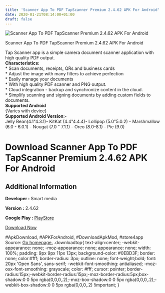 ```yaml
---
title: 'Scanner App To PDF TapScanner Premium 2.4.62 APK For Android'
date: 2020-01-21T08:14:00+01:00
draft: false
---
```


![Scanner App To PDF TapScanner Premium 2.4.62 APK For Android](https://i0.wp.com/apkhome.net/wp-content/uploads/2020/01/Scanner-App-To-PDF-TapScanner-Premium-2.4.62.png "Scanner App To PDF TapScanner Premium 2.4.62 APK For Android")

  

Scanner App To PDF TapScanner Premium 2.4.62 APK For Android

Tap Scanner app is a simple camera document scanner application with high quality PDF output.  
**Characteristics:**  
\* Scan documents, receipts, QRs and business cards  
\* Adjust the image with many filters to achieve perfection  
\* Easily manage your documents  
\* With high quality PDF scanner and PNG output.  
\* Cloud integration - backup and synchronize content in the cloud.  
\* Simplify scanning and signing documents by adding custom fields to documents.  
**Supported Android**  
{Varies with device}  
**Supported Android Version**:-  
Jelly Bean(4.1"4.3.1)- KitKat (4.4"4.4.4)- Lollipop (5.0"5.0.2) - Marshmallow (6.0 - 6.0.1) - Nougat (7.0 " 7.1.1) - Oreo (8.0-8.1) - Pie (9.0)

Download Scanner App To PDF TapScanner Premium 2.4.62 APK For Android
=====================================================================

Additional Information
----------------------

**Developer :** Smart media

**Version :** 2.4.62

**Google Play :** [PlayStore](https://play.google.com/store/apps/details?id=pdf.tap.scanner)

  

[Download Now](https://store4app.co/post/scanner-app-to-pdf-tapscanner-premium-2-4-62-apk-for-android_1579590565)

  
#ApkDownload, #APKForAndroid, #DownloadApkMod, #store4app  
Source: [Go homepage.](https://store4app.co/post/scanner-app-to-pdf-tapscanner-premium-2-4-62-apk-for-android_1579590565) .downloadtop{ text-align:center; -webkit-appearance: none; -moz-appearance: none; appearance: none; width: 100%; padding: 9px 9px 11px 13px; background-color: #0EBD3F; border: none; color:#fff; border-radius: 3px; outline: none; font-weight;bold; font: 20px 'Open Sans', sans-serif; -webkit-font-smoothing: antialiased; -moz-osx-font-smoothing: grayscale; color: #fff; cursor: pointer; border-radius:15px;-webkit-border-radius:15px;-moz-border-radius:5px;box-shadow:0 0 5px rgba(0,0,0,.2);-moz-box-shadow:0 0 5px rgba(0,0,0,.2);-webkit-box-shadow:0 0 5px rgba(0,0,0,.2) !important; }